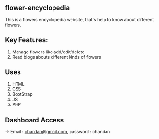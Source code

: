 ## flower-encyclopedia
This is a flowers encyclopedia website, that's help to know about different flowers.

## Key Features:

1. Manage flowers like add/edit/delete
2. Read blogs abouts different kinds of flowers

## Uses 
1. HTML
2. CSS 
4. BootStrap
3. JS
4. PHP

## Dashboard Access
-> Email : chandan@gmail.com,  password : chandan
